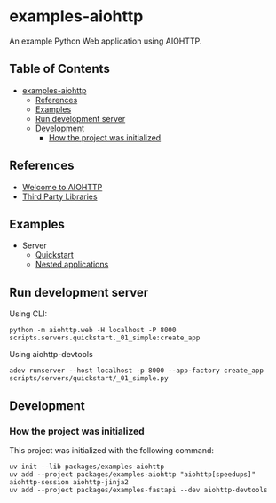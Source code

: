 # examples-aiohttp

An example Python Web application using AIOHTTP.

## Table of Contents <!-- omit in toc -->

- [examples-aiohttp](#examples-aiohttp)
  - [References](#references)
  - [Examples](#examples)
  - [Run development server](#run-development-server)
  - [Development](#development)
    - [How the project was initialized](#how-the-project-was-initialized)

## References

- [Welcome to AIOHTTP](https://docs.aiohttp.org/en/stable/index.html#)
- [Third Party Libraries](https://docs.aiohttp.org/en/stable/third_party.html)

## Examples

- Server
  - [Quickstart](./scripts/servers/quickstart/README.md)
  - [Nested applications](./scripts/servers/nested_apps/README.md)

## Run development server

Using CLI:

```shell
python -m aiohttp.web -H localhost -P 8000 scripts.servers.quickstart._01_simple:create_app
```

Using aiohttp-devtools

```shell
adev runserver --host localhost -p 8000 --app-factory create_app scripts/servers/quickstart/_01_simple.py
```

## Development

### How the project was initialized

This project was initialized with the following command:

```shell
uv init --lib packages/examples-aiohttp
uv add --project packages/examples-aiohttp "aiohttp[speedups]" aiohttp-session aiohttp-jinja2
uv add --project packages/examples-fastapi --dev aiohttp-devtools
```
